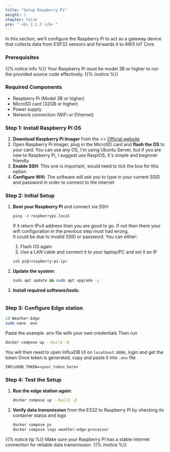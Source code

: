```yaml
---
title: "Setup Raspberry Pi"
weight: 2
chapter: false
pre: " <b> 2.1.2 </b> "
---
```


In this section, we'll configure the Raspberry Pi to act as a gateway device that collects data from ESP32 sensors and forwards it to AWS IoT Core.

### Prerequisites

{{% notice info %}}
Your Raspberry Pi must be model 3B or higher to run the provided source code effectively.
{{% /notice %}}

### Required Components

- Raspberry Pi (Model 3B or higher)
- MicroSD card (32GB or higher)
- Power supply
- Network connection (WiFi or Ethernet)

### Step 1: Install Raspberry Pi OS

1. **Download Raspberry Pi Imager** from the >> [Official website](https://www.raspberrypi.com/software/)
2. Open Raspberry Pi Imager, plug in the MicroSD card and **flash the OS** to your card. You can use any OS, I'm using Ubuntu Server, but if you are new to Raspberry Pi, I suggest use RaspiOS, it's simple and beginner friendly
3. **Enable SSH**: This one is important, would need to tick the box for this option
4. **Configure Wifi**: The software will ask you to type in your current SSID and password in order to connect to the internet

### Step 2: Initial Setup

1. **Boot your Raspberry Pi** and connect via SSH:

   ```bash
   ping -4 raspberrypi.local
   ```
   If it return IPv4 address then you are good to go. If not then there your wifi configuration in the previous step must had wrong.  
   It could be due to invalid SSID or password. You can either:
   1. Flash OS again
   2. Use a LAN cable and connect it to your laptop/PC and set it an IP
   
   ```bash
   ssh pi@<raspberry-pi-ip>
   ```

2. **Update the system**:

   ```bash
   sudo apt update && sudo apt upgrade -y
   ```

3. **Install required software/tools**:
   ```bash
   
   ```
   >>  
   >>

### Step 3: Configure Edge station

   ```bash
   cd Weather-Edge
   sudo nano .env
   ```
   Paste the example .env file with your own credentials
  Then run
   ```bash
   docker compose up --build -d
   ```
  You will then need to open InfluxDB UI on `localhost:8086`, login and get the token
  Once token is generated, copy and paste it into `.env` file
  ```
  INFLUXDB_TOKEN=<your_token_here>
  ```

### Step 4: Test the Setup

1. **Run the edge station again**:

   ```bash
   docker compose up --build -d
   ```

2. **Verify data transmission** from the ES32 to Raspberry Pi by checking its container status and logs
   ```bash
   docker compose ps
   docker compose logs weather-edge-processor
   ```

{{% notice tip %}}
Make sure your Raspberry Pi has a stable internet connection for reliable data transmission.
{{% /notice %}}
